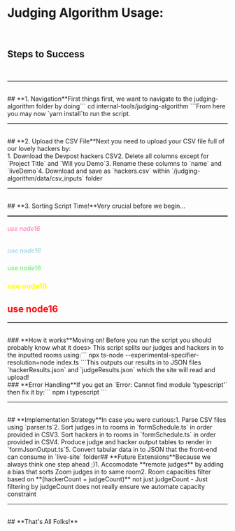 # **Judging Algorithm Usage:**
​
## **Steps to Success**
​
<br>
<hr>
<br>
​
## **1. Navigation**
​
First things first, we want to navigate to the judging-algorithm folder by doing
​
```
cd internal-tools/judging-algorithm
```
​
From here you may now `yarn install`to run the script.
​
<br><hr><br>
​
## **2. Upload the CSV File**
​
Next you need to upload your CSV file full of our lovely hackers by:
<br>
​
1. Download the Devpost hackers CSV
​
2. Delete all columns except for `Project Title` and `Will you Demo`
​
3. Rename these columns to `name` and `liveDemo`
​
4. Download and save as `hackers.csv` within `/judging-algorithm/data/csv_inputs` folder
​
<br><hr><br>
​
## **3. Sorting Script Time!**
​
Very crucial before we begin...
​
<hr style="border-top: dotted 1px;">
<h6 style="color: hotpink;">use node16</h6>
<h5 style="color: lightblue;">use node16</h5>
<h4 style="color: lightgreen;">use node16</h4>
<h3 style="color: yellow;">use node16</h3>
<h2 style="color: red;">use node16</h2>
<hr style="border-top: dotted 1px;">
<br>
​
### **How it works**
​
Moving on! Before you run the script you should probably know what it does
​
> This script splits our judges and hackers in to the inputted rooms using:
​
```
npx ts-node --experimental-specifier-resolution=node index.ts
```
​
This outputs our results in to JSON files `hackerResults.json` and `judgeResults.json` which the site will read and upload!
​
<br>
​
### **Error Handling**
​
If you get an `Error: Cannot find module 'typescript'` then fix it by:
​
```
npm i typescript
```
​
<br><hr><br>
​
## **Implementation Strategy**
​
In case you were curious:
​
1. Parse CSV files using `parser.ts`
​
2. Sort judges in to rooms in `formSchedule.ts` in order provided in CSV
​
3. Sort hackers in to rooms in `formSchedule.ts` in order provided in CSV
​
4. Produce judge and hacker output tables to render in `formJsonOutput.ts`
​
5. Convert tabular data in to JSON that the front-end can consume in `live-site` folder
​
## **Future Extensions**
​
Because we always think one step ahead ;)
​
1. Accomodate **remote judges** by adding a bias that sorts Zoom judges in to same room
​
2. Room capacities filter based on **(hackerCount + judgeCount)** not just judgeCount
   - Just filtering by judgeCount does not really ensure we automate capacity constraint
​
<br><hr><br>
​
## **That's All Folks!**